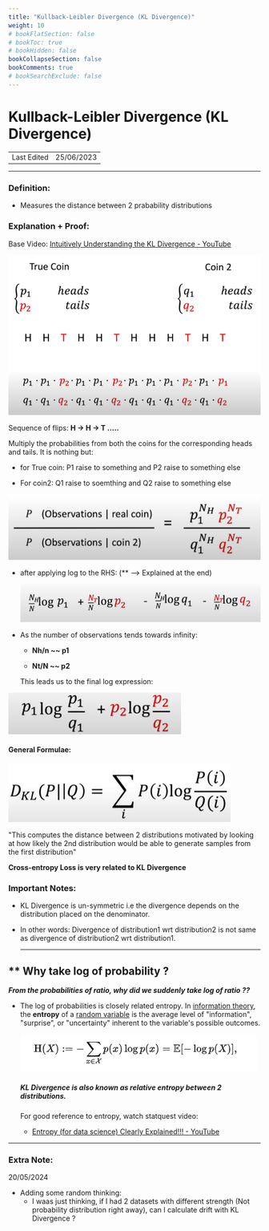 ```yaml
---
title: "Kullback-Leibler Divergence (KL Divergence)"
weight: 10
# bookFlatSection: false
# bookToc: true
# bookHidden: false
bookCollapseSection: false
bookComments: true
# bookSearchExclude: false
---
```


# Kullback-Leibler Divergence (KL Divergence)

|             |            |
| ----------- | ---------- |
| Last Edited | 25/06/2023 |

---

### Definition:

- Measures the distance between 2 prabability distributions

### Explanation + Proof:

Base Video: [Intuitively Understanding the KL Divergence - YouTube](https://www.youtube.com/watch?v=SxGYPqCgJWM) 

![](kl-divergence/2023-06-25-13-09-22-image.png)

Sequence of flips: **H -> H -> T .....**

Multiply the probabilities from both the coins for the corresponding heads and tails. It is nothing but: 

- for True coin: P1 raise to something and P2 raise to something else

- For coin2: Q1 raise to soemthing and Q2 raise to something else

![](kl-divergence/2023-06-25-13-13-33-image.png)

- after applying log to the RHS: (** --> Explained at the end)
  
  ![](kl-divergence/2023-06-25-13-14-41-image.png)

- As the number of observations tends towards infinity: 
  
  - **Nh/n ~~ p1**
  
  - **Nt/N ~~ p2**
  
  This leads us to the final log expression: 

![](kl-divergence/2023-06-25-13-23-53-image.png)

#### General Formulae:

  ![](kl-divergence/37beef4003f8bc42829a3442f26431d7c02b70a4.png)

  "This computes the distance between 2 distributions motivated by looking at how likely the 2nd distribution would be able to generate samples from the first distribution"

  **Cross-entropy Loss is very related to KL Divergence**

### Important Notes:

- KL Divergence is un-symmetric i.e the divergence depends on the distribution placed on the denominator. 

- In other words: Divergence of distribution1 wrt distribution2 is not same as divergence of distribution2 wrt distribution1.  
  
   ---

## ** Why take log of probability ?

  ***From the probabilities of ratio, why did we suddenly take log of ratio ??***

- The log of probabilities is closely related entropy. In [information theory](https://en.wikipedia.org/wiki/Information_theory "Information theory"), the **entropy** of a [random variable](https://en.wikipedia.org/wiki/Random_variable "Random variable") is the average level of "information", "surprise", or "uncertainty" inherent to the variable's possible outcomes.
  
  ![](kl-divergence/2023-06-25-16-12-19-image.png)
  
  ##### KL Divergence is also known as relative entropy between 2 distributions.
  
  For good reference to entropy, watch statquest video: 
  
  - [Entropy (for data science) Clearly Explained!!! - YouTube](https://www.youtube.com/watch?v=YtebGVx-Fxw) 

---
### Extra Note: 
20/05/2024

- Adding some random thinking: 
  - I waas just thinking, if I had 2 datasets with different strength (Not probability distribution right away), can I calculate drift with KL Divergence ?
